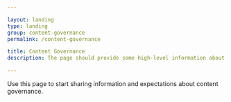 ```yaml
---

layout: landing
type: landing
group: content-governance
permalink: /content-governance

title: Content Governance
description: The page should provide some high-level information about content governance

---
```


Use this page to start sharing information and expectations about content governance.
